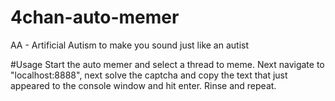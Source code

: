 # 4chan-auto-memer
AA - Artificial Autism to make you sound just like an autist

#Usage
Start the auto memer and select a thread to meme. Next navigate to "localhost:8888", next solve the captcha and copy the text that just appeared to the console window and hit enter. Rinse and repeat.